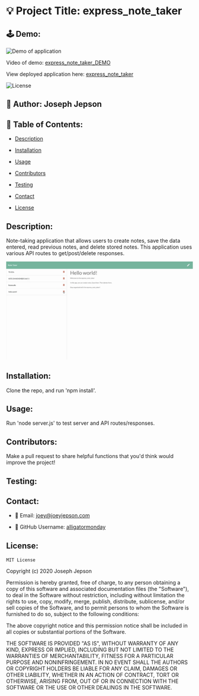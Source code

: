# 💡 Project Title: express_note_taker 

## 🕹 Demo:

![Demo of application](assets/express_note_taker_DEMO.gif)

Video of demo: [express_note_taker_DEMO](https://drive.google.com/file/d/1KmUCjQcmxcep7xCNR3YFCkpd1T1AxpUM/view) 

View deployed application here: [express_note_taker](https://limitless-springs-73140.herokuapp.com/)

![License](https://img.shields.io/badge/License-MIT-yellow) 
## 👤 Author: Joseph Jepson 

  ## 📜 Table of Contents: 

  * [Description](#Description) 

  * [Installation](#Installation) 

  * [Usage](#Usage) 

  * [Contributors](#Contributors) 

  * [Testing](#Testing)

  * [Contact](#Contact) 

  * [License](#License) 

  ## Description: 
Note-taking application that allows users to create notes, save the data entered, read previous notes, and delete stored notes. This application uses various API routes to get/post/delete responses. 

![Image of DEMO application](assets/DEMO_image.png)

## Installation: 
 Clone the repo, and run 'npm install'. 

## Usage: 
 Run 'node server.js' to test server and API routes/responses. 

## Contributors: 
 Make a pull request to share helpful functions that you'd think would improve the project! 

## Testing: 

  ## Contact: 
 
  * 💌  Email: joey@joeyjepson.com 
 
  * 👤  GitHub Username: [alligatormonday](https://github.com/alligatormonday) 

  ## License: 
 
  
    MIT License

Copyright (c) 2020 Joseph Jepson

Permission is hereby granted, free of charge, to any person obtaining a copy
of this software and associated documentation files (the "Software"), to deal
in the Software without restriction, including without limitation the rights
to use, copy, modify, merge, publish, distribute, sublicense, and/or sell
copies of the Software, and to permit persons to whom the Software is
furnished to do so, subject to the following conditions:

The above copyright notice and this permission notice shall be included in all
copies or substantial portions of the Software.

THE SOFTWARE IS PROVIDED "AS IS", WITHOUT WARRANTY OF ANY KIND, EXPRESS OR
IMPLIED, INCLUDING BUT NOT LIMITED TO THE WARRANTIES OF MERCHANTABILITY,
FITNESS FOR A PARTICULAR PURPOSE AND NONINFRINGEMENT. IN NO EVENT SHALL THE
AUTHORS OR COPYRIGHT HOLDERS BE LIABLE FOR ANY CLAIM, DAMAGES OR OTHER
LIABILITY, WHETHER IN AN ACTION OF CONTRACT, TORT OR OTHERWISE, ARISING FROM,
OUT OF OR IN CONNECTION WITH THE SOFTWARE OR THE USE OR OTHER DEALINGS IN THE
SOFTWARE.
